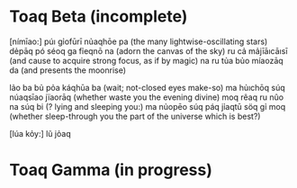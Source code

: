 # Toaq Beta (incomplete)

[nímīao:]
púı gỉofūrī nủaqhōe pa	(the many lightwise-oscillating stars)
dẻpāq pó séoq ga fỉeqnō na	(adorn the canvas of the sky)
ru cả mảjīāıcāısī	(and cause to acquire strong focus, as if by magic)
na ru tủa bủo míaozāq da	(and presents the moonrise)

lảo ba bủ pỏa káqhūa ba	(wait; not-closed eyes make-so)
ma hủıchōq súq núaqsīao jïaorāq	(whether waste you the evening divine)
moq rêaq ru nûo na súq bi	(? lying and sleeping you:)
ma nủopēo súq páq jỉaqtū söq gỉ moq	(whether sleep-through you the part of the universe which is best?)

[lúa kỏy:]
lũ jỏaq 

# Toaq Gamma (in progress)

